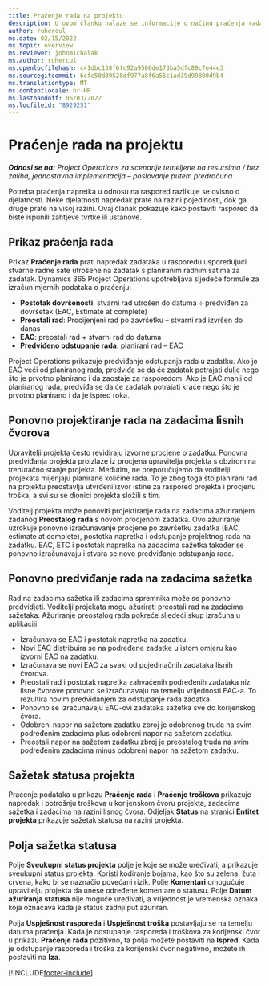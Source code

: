 ```yaml
---
title: Praćenje rada na projektu
description: U ovom članku nalaze se informacije o načinu praćenja rada na projektu i napretka posla.
author: ruhercul
ms.date: 02/15/2022
ms.topic: overview
ms.reviewer: johnmichalak
ms.author: ruhercul
ms.openlocfilehash: c41dbc138f6fc92a9586de173ba5dfc89c7e44e3
ms.sourcegitcommit: 6cfc50d89528df977a8f6a55c1ad39d99800d9b4
ms.translationtype: MT
ms.contentlocale: hr-HR
ms.lasthandoff: 06/03/2022
ms.locfileid: "8929251"
---
```

# <a name="project-effort-tracking"></a>Praćenje rada na projektu

_**Odnosi se na:** Project Operations za scenarije temeljene na resursima / bez zaliha, jednostavna implementacija – poslovanje putem predračuna_

Potreba praćenja napretka u odnosu na raspored razlikuje se ovisno o djelatnosti. Neke djelatnosti napredak prate na razini pojedinosti, dok ga druge prate na višoj razini. Ovaj članak pokazuje kako postaviti raspored da biste ispunili zahtjeve tvrtke ili ustanove.

## <a name="effort-tracking-view"></a>Prikaz praćenja rada

Prikaz **Praćenje rada** prati napredak zadataka u rasporedu uspoređujući stvarne radne sate utrošene na zadatak s planiranim radnim satima za zadatak. Dynamics 365 Project Operations upotrebljava sljedeće formule za izračun mjernih podataka o praćenju:

- **Postotak dovršenosti**: stvarni rad utrošen do datuma ÷ predviđen za dovršetak (EAC, Estimate at complete) 
- **Preostali rad**: Procijenjeni rad po završetku – stvarni rad izvršen do danas 
- **EAC**: preostali rad + stvarni rad do datuma 
- **Predviđeno odstupanje rada**: planirani rad – EAC

Project Operations prikazuje predviđanje odstupanja rada u zadatku. Ako je EAC veći od planiranog rada, predviđa se da će zadatak potrajati dulje nego što je prvotno planirano i da zaostaje za rasporedom. Ako je EAC manji od planiranog rada, predviđa se da će zadatak potrajati kraće nego što je prvotno planirano i da je ispred roka.

## <a name="reprojecting-effort-on-leaf-node-tasks"></a>Ponovno projektiranje rada na zadacima lisnih čvorova

Upravitelji projekta često revidiraju izvorne procjene o zadatku. Ponovna predviđanja projekta proizlaze iz procjena upravitelja projekta s obzirom na trenutačno stanje projekta. Međutim, ne preporučujemo da voditelji projekata mijenjaju planirane količine rada. To je zbog toga što planirani rad na projektu predstavlja utvrđeni izvor istine za raspored projekta i procjenu troška, a svi su se dionici projekta složili s tim.

Voditelj projekta može ponoviti projektiranje rada na zadacima ažuriranjem zadanog **Preostalog rada** s novom procjenom zadatka. Ovo ažuriranje uzrokuje ponovno izračunavanje procjene po završetku zadatka (EAC, estimate at complete), postotka napretka i odstupanje projektnog rada na zadatku. EAC, ETC i postotak napretka na zadacima sažetka također se ponovno izračunavaju i stvara se novo predviđanje odstupanja rada.

## <a name="reprojection-of-effort-on-summary-tasks"></a>Ponovno predviđanje rada na zadacima sažetka

Rad na zadacima sažetka ili zadacima spremnika može se ponovno predvidjeti. Voditelji projekata mogu ažurirati preostali rad na zadacima sažetaka. Ažuriranje preostalog rada pokreće sljedeći skup izračuna u aplikaciji:

- Izračunava se EAC i postotak napretka na zadatku.
- Novi EAC distribuira se na podređene zadatke u istom omjeru kao izvorni EAC na zadatku.
- Izračunava se novi EAC za svaki od pojedinačnih zadataka lisnih čvorova. 
- Preostali rad i postotak napretka zahvaćenih podređenih zadataka niz lisne čvorove ponovno se izračunavaju na temelju vrijednosti EAC-a. To rezultira novim predviđanjem za odstupanje rada zadatka. 
- Ponovno se izračunavaju EAC-ovi zadataka sažetka sve do korijenskog čvora.
- Odobreni napor na sažetom zadatku zbroj je odobrenog truda na svim podređenim zadacima plus odobreni napor na sažetom zadatku.
- Preostali napor na sažetom zadatku zbroj je preostalog truda na svim podređenim zadacima minus odobreni napor na sažetom zadatku.

## <a name="project-status-summary"></a>Sažetak statusa projekta

Praćenje podataka u prikazu **Praćenje rada** i **Praćenje troškova** prikazuje napredak i potrošnju troškova u korijenskom čvoru projekta, zadacima sažetka i zadacima na razini lisnog čvora. Odjeljak **Status** na stranici **Entitet projekta** prikazuje sažetak statusa na razini projekta.

## <a name="status-summary-fields"></a>Polja sažetka statusa

Polje **Sveukupni status projekta** polje je koje se može uređivati, a prikazuje sveukupni status projekta. Koristi kodiranje bojama, kao što su zelena, žuta i crvena, kako bi se naznačio povećani rizik. Polje **Komentari** omogućuje upravitelju projekta da unese određene komentare o statusu. Polje **Datum ažuriranja statusa** nije moguće uređivati, a vrijednost je vremenska oznaka koja označava kada je status zadnji put ažuriran.

Polja **Uspješnost rasporeda** i **Uspješnost troška** postavljaju se na temelju datuma praćenja. Kada je odstupanje rasporeda i troškova za korijenski čvor u prikazu **Praćenje rada** pozitivno, ta polja možete postaviti na **Ispred**. Kada je odstupanje rasporeda i troška za korijenski čvor negativno, možete ih postaviti na **Iza**.


[!INCLUDE[footer-include](../includes/footer-banner.md)]

